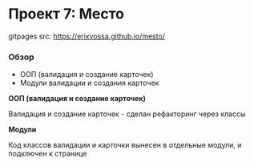 # Проект 7: Место

gitpages src: https://erixvossa.github.io/mesto/

### Обзор

* ООП (валидация и создание карточек)
* Модули валидации и создания карточек

**ООП (валидация и создание карточек)**

Валидация и создание карточек - сделан рефакторинг через классы

**Модули**

Код классов валидации и карточки вынесен в отдельные модули, и подключен к странице
